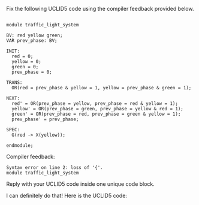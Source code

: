 
Fix the following UCLID5 code using the compiler feedback provided below.

```

module traffic_light_system

BV: red yellow green;
VAR prev_phase: BV;

INIT:
  red = 0;
  yellow = 0;
  green = 0;
  prev_phase = 0;

TRANS:
  OR(red = prev_phase & yellow = 1, yellow = prev_phase & green = 1);

NEXT:
  red' = OR(prev_phase = yellow, prev_phase = red & yellow = 1);
  yellow' = OR(prev_phase = green, prev_phase = yellow & red = 1);
  green' = OR(prev_phase = red, prev_phase = green & yellow = 1);
  prev_phase' = prev_phase;

SPEC:
  G(red -> X(yellow));

endmodule;
```

Compiler feedback:

```
Syntax error on line 2: loss of '{'.
module traffic_light_system

```
Reply with your UCLID5 code inside one unique code block.

I can definitely do that! Here is the UCLID5 code:
```

